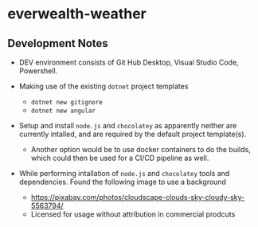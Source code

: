 # everwealth-weather

## Development Notes

* DEV environment consists of Git Hub Desktop, Visual Studio Code, Powershell.
* Making use of the existing `dotnet` project templates
    * `dotnet new gitignore`
    * `dotnet new angular`
* Setup and install `node.js` and `chocolatey` as apparently neither are currently intalled, and are required by the default project template(s).
    * Another option would be to use docker containers to do the builds, which could then be used for a CI/CD pipeline as well.

* While performing intallation of `node.js` and `chocolatey` tools and dependencies. Found the following image to use a background
    * https://pixabay.com/photos/cloudscape-clouds-sky-cloudy-sky-5563794/
    * Licensed for usage without attribution in commercial prodcuts
